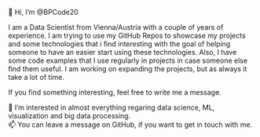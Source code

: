 👋 Hi, I’m @BPCode20

I am a Data Scientist from Vienna/Austria with a couple of years of experience. I am trying to use my GitHub Repos to showcase my projects and some technologies that i find interesting with the goal of helping someone to have an easier start using these technologies.
Also, I have some code examples that I use regularly in projects in case someone else find them useful. I am working on expanding the projects, but as always it take a lot of time.

If you find something interesting, feel free to write me a message.

👀 I’m interested in almost everything regaring data science, ML, visualization and big data processing.  
📫 You can leave a message on GitHub, if you want to get in touch with me. 

<!---
BPCode20/BPCode20 is a ✨ special ✨ repository because its `README.md` (this file) appears on your GitHub profile.
You can click the Preview link to take a look at your changes.
--->
